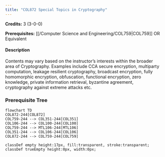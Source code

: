 ```yaml
---
title: "COL872 Special Topics in Cryptography"
---
```

**Credits:** 3 (3-0-0)

**Prerequisites:** [[/Computer Science and Engineering/COL759|COL759]] OR Equivalent

#### Description
Contents may vary based on the instructor’s interests within the broader area of Cryptography. Examples include CCA secure encryption, multiparty computation, leakage resilient cryptography, broadcast encryption, fully homomorphic encryption, obfuscation, functional encryption, zero knowledge, private information retrieval, byzantine agreement, cryptography against extreme attacks etc.

### Prerequisite Tree

```mermaid
flowchart TD
COL872-244[COL872]
COL759-244 --> COL351-244[COL351]
COL106-244 --> COL100-244[COL100]
COL759-244 --> MTL106-244[MTL106]
COL351-244 --> COL106-244[COL106]
COL872-244 --> COL759-244[COL759]

classDef empty height:17px, fill:transparent, stroke:transparent;
classDef trueEmpty height:0px, width:0px;
```